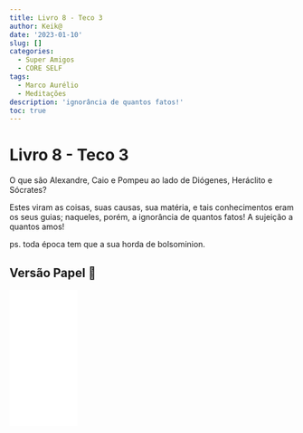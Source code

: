 ```yaml
---
title: Livro 8 - Teco 3
author: Keik@
date: '2023-01-10'
slug: []
categories:
  - Super Amigos
  - CORE SELF
tags:
  - Marco Aurélio
  - Meditações
description: 'ignorância de quantos fatos!'
toc: true
---
```


# Livro 8 - Teco 3

O que são Alexandre, Caio e Pompeu ao lado de Diógenes, Heráclito e Sócrates? 

Estes viram as coisas, suas causas, sua matéria, e tais conhecimentos eram os seus guias; naqueles, porém, a ignorância de quantos fatos! A sujeição a quantos amos!

ps. toda época tem que a sua horda de bolsominion.


## Versão Papel :book:
<iframe style="width:120px;height:240px;" marginwidth="0" marginheight="0" scrolling="no" frameborder="0" src="//ws-na.amazon-adsystem.com/widgets/q?ServiceVersion=20070822&OneJS=1&Operation=GetAdHtml&MarketPlace=BR&source=ss&ref=as_ss_li_til&ad_type=product_link&tracking_id=mundodekeika-20&language=pt_BR&marketplace=amazon&region=BR&placement=B092FVY4BB&asins=B092FVY4BB&linkId=37c5ec14221f61f811029aa88b520891&show_border=true&link_opens_in_new_window=true"></iframe>